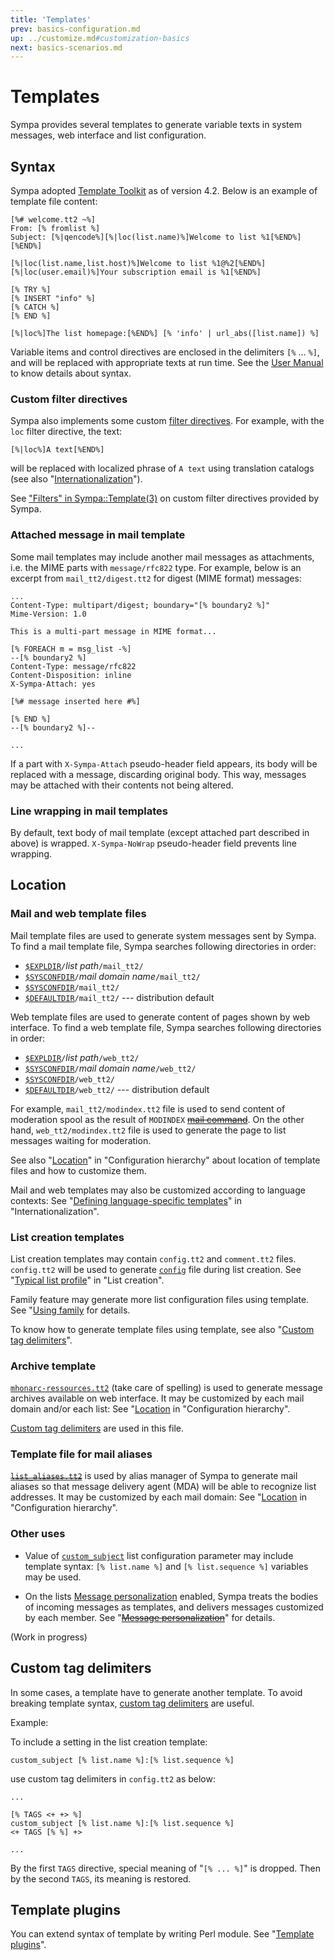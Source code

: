 ```yaml
---
title: 'Templates'
prev: basics-configuration.md
up: ../customize.md#customization-basics
next: basics-scenarios.md
---
```


Templates
=========

Sympa provides several templates to generate variable texts in system
messages, web interface and list configuration.

Syntax
------

Sympa adopted [Template Toolkit](http://www.template-toolkit.org/) as of
version 4.2.  Below is an example of template file content:
``` code
[%# welcome.tt2 ~%]
From: [% fromlist %]
Subject: [%|qencode%][%|loc(list.name)%]Welcome to list %1[%END%][%END%]

[%|loc(list.name,list.host)%]Welcome to list %1@%2[%END%]
[%|loc(user.email)%]Your subscription email is %1[%END%]

[% TRY %]
[% INSERT "info" %]
[% CATCH %]
[% END %]

[%|loc%]The list homepage:[%END%] [% 'info' | url_abs([list.name]) %]
```

Variable items and control directives are enclosed in the delimiters
`[%` ... `%]`, and will be replaced with appropriate texts at run time.  See
the [User Manual](http://www.template-toolkit.org/docs/manual/) to know
details about syntax.

### Custom filter directives

Sympa also implements some custom
[filter directives](http://www.template-toolkit.org/docs/manual/Filters.html).  For
example, with the `loc` filter directive, the text:
``` code
[%|loc%]A text[%END%]
```
will be replaced with localized phrase of `A text` using translation catalogs
(see also "[Internationalization](basics-i18n.md)").

See ["Filters" in Sympa::Template(3)](/gpldoc/man/Sympa-Template.3.html#filters)
on custom filter directives provided by Sympa.

### Attached message in mail template

Some mail templates may include another mail messages as attachments, i.e.
the MIME parts with `message/rfc822` type.  For example, below is an excerpt
from `mail_tt2/digest.tt2` for digest (MIME format) messages:
``` code
...
Content-Type: multipart/digest; boundary="[% boundary2 %]"
Mime-Version: 1.0

This is a multi-part message in MIME format...

[% FOREACH m = msg_list -%]
--[% boundary2 %]
Content-Type: message/rfc822
Content-Disposition: inline
X-Sympa-Attach: yes

[%# message inserted here #%]

[% END %]
--[% boundary2 %]--

...
```
If a part with `X-Sympa-Attach` pseudo-header field appears, its body will
be replaced with a message, discarding original body.  This way, messages may
be attached with their contents not being altered.

### Line wrapping in mail templates

By default, text body of mail template (except attached part described in above)
is wrapped.  `X-Sympa-NoWrap` pseudo-header field prevents line wrapping.

Location
--------

### Mail and web template files

Mail template files are used to generate system messages sent by Sympa.
To find a mail template file, Sympa searches following directories in order:
  - [``$EXPLDIR``](../layout.md#expldir)`/`*list path*`/mail_tt2/`
  - [``$SYSCONFDIR``](../layout.md#sysconfdir)`/`*mail domain name*`/mail_tt2/`
  - [``$SYSCONFDIR``](../layout.md#sysconfdir)`/mail_tt2/`
  - [``$DEFAULTDIR``](../layout.md#defaultdir)`/mail_tt2/`
    --- distribution default

Web template files are used to generate content of pages shown by web
interface.  To find a web template file, Sympa searches following directories
in order:
  - [``$EXPLDIR``](../layout.md#expldir)`/`*list path*`/web_tt2/`
  - [``$SYSCONFDIR``](../layout.md#sysconfdir)`/`*mail domain name*`/web_tt2/`
  - [``$SYSCONFDIR``](../layout.md#sysconfdir)`/web_tt2/`
  - [``$DEFAULTDIR``](../layout.md#defaultdir)`/web_tt2/`
    --- distribution default

For example, `mail_tt2/modindex.tt2` file is used to send content of
moderation spool as the result of `MODINDEX`
~~[mail command](../mail-commands.md)~~.
On the other hand, `web_tt2/modindex.tt2` file is used to generate the page
to list messages waiting for moderation.

See also
"[Location](basics-configuration.md#location)" in "Configuration hierarchy"
about location of template files and how to customize them.

Mail and web templates may also be customized according to language contexts:
See
"[Defining language-specific templates](basics-i18n.md#defining-language-specific-templates)"
in "Internationalization".

### List creation templates

List creation templates may contain `config.tt2` and `comment.tt2` files.
`config.tt2` will be used to generate [`config`](../man/list_config.tt2)
file during list creation.  See
"[Typical list profile](../admin/list-creation.md#typical-list-profile)" in
"List creation".

Family feature may generate more list configuration files using template.
See "[Using family](basics-families.md#using-family) for details.

To know how to generate template files using template, see also "[Custom tag delimiters](#custom-tag-delimiters)".

### Archive template

[`mhonarc-ressources.tt2`](/gpldoc/man/mhonarc-ressources.tt2.5.html) (take care of
spelling) is used to generate message archives available on web interface.
It may be customized by each mail domain and/or each list: See
"[Location](basics-configuration.md#location) in "Configuration hierarchy".

[Custom tag delimiters](#custom-tag-delimiters) are used in this file.

### Template file for mail aliases

~~[`list_aliases.tt2`](../man/list_aliases.tt2)~~ is used by alias manager of
Sympa to generate mail aliases so that message delivery agent (MDA) will
be able to recognize list addresses.  It may be customized by each mail
domain: See
"[Location](basics-configuration.md#location) in "Configuration hierarchy".

### Other uses

  - Value of [`custom_subject`](/gpldoc/man/list_config.5.html#custom_subject)
    list configuration parameter may include template syntax:
    `[% list.name %]` and `[% list.sequence %]` variables may be used.

  - On the lists
    [Message personalization](/gpldoc/man/list_config.5.html#merge_feature) enabled,
    Sympa treats the bodies of incoming messages as templates, and delivers
    messages customized by each member.  See
    "~~[Message personalization](../customize/web-mailer.md#message-personalization)~~"
    for details.

(Work in progress)

Custom tag delimiters
---------------------

In some cases, a template have to generate another template.  To avoid
breaking template syntax,
[custom tag delimiters](http://www.template-toolkit.org/docs/manual/Directives.html#section_TAGS) are useful.

Example:

To include a setting in the list creation template:
```
custom_subject [% list.name %]:[% list.sequence %]
```
use custom tag delimiters in `config.tt2` as below:
```
...

[% TAGS <+ +> %]
custom_subject [% list.name %]:[% list.sequence %]
<+ TAGS [% %] +>

...
```
By the first `TAGS` directive, special meaning of "`[% ... %]`" is dropped.
Then by the second `TAGS`, its meaning is restored.

Template plugins
----------------

You can extend syntax of template by writing Perl module.  See
"[Template plugins](../customize/template-plugins.md)".


